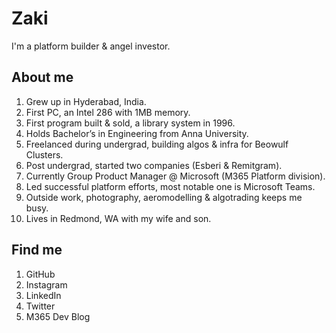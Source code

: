 # Zaki

I'm a platform builder & angel investor.

## About me

1. Grew up in Hyderabad, India.
2. First PC, an Intel 286 with 1MB memory.
3. First program built & sold, a library system in 1996.
4. Holds Bachelor’s in Engineering from Anna University.
5. Freelanced during undergrad, building algos & infra for Beowulf Clusters.
6. Post undergrad, started two companies (Esberi & Remitgram).
7. Currently Group Product Manager @ Microsoft (M365 Platform division).
8. Led successful platform efforts, most notable one is Microsoft Teams. 
9. Outside work, photography, aeromodelling & algotrading keeps me busy.
10. Lives in Redmond, WA with my wife and son.

## Find me

1. GitHub
2. Instagram
3. LinkedIn
4. Twitter
5. M365 Dev Blog
